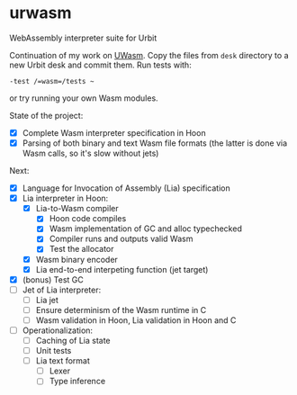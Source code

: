 # urwasm
WebAssembly interpreter suite for Urbit

Continuation of my work on [UWasm](https://github.com/Quodss/wasm-hackathon). Copy the files from `desk` directory to a new Urbit desk and commit them. Run tests with:
```
-test /=wasm=/tests ~
```
or try running your own Wasm modules.

State of the project:

- [X] Complete Wasm interpreter specification in Hoon
- [X] Parsing of both binary and text Wasm file formats (the latter is done via Wasm calls, so it's slow without jets)

Next:
- [X] Language for Invocation of Assembly (Lia) specification
- [X] Lia interpreter in Hoon:
  - [X] Lia-to-Wasm compiler
    - [X] Hoon code compiles
    - [X] Wasm implementation of GC and alloc typechecked
    - [X] Compiler runs and outputs valid Wasm
    - [X] Test the allocator
  - [X] Wasm binary encoder
  - [X] Lia end-to-end interpeting function (jet target)
- [X] (bonus) Test GC
- [ ] Jet of Lia interpreter:
  - [ ] Lia jet
  - [ ] Ensure determinism of the Wasm runtime in C 
  - [ ] Wasm validation in Hoon, Lia validation in Hoon and C
- [ ] Operationalization:
  - [ ] Caching of Lia state
  - [ ] Unit tests
  - [ ] Lia text format
    - [ ] Lexer
    - [ ] Type inference